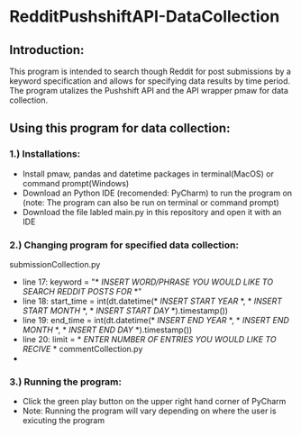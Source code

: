 # RedditPushshiftAPI-DataCollection

## Introduction:
This program is intended to search though Reddit for post submissions by a keyword specification and allows for specifying data results by time period. The program utalizes the Pushshift API and the API wrapper pmaw for data collection. 

## Using this program for data collection:

### 1.) Installations:
- Install pmaw, pandas and datetime packages in terminal(MacOS) or command prompt(Windows)
- Download an Python IDE (recomended: PyCharm) to run the program on (note: The program can also be run on terminal or command prompt)
- Download the file labled main.py in this repository and open it with an IDE

### 2.) Changing program for specified data collection:
submissionCollection.py
- line 17: keyword = "* *INSERT WORD/PHRASE YOU WOULD LIKE TO SEARCH REDDIT POSTS FOR* *"
- line 18: start_time = int(dt.datetime(* *INSERT START YEAR* *, * *INSERT START MONTH* *, * *INSERT START DAY* *).timestamp())
- line 19: end_time = int(dt.datetime(* *INSERT END YEAR* *, * *INSERT END MONTH* *, * *INSERT END DAY* *).timestamp())
- line 20: limit = * *ENTER NUMBER OF ENTRIES YOU WOULD LIKE TO RECIVE* *
commentCollection.py
- 

### 3.) Running the program:
- Click the green play button on the upper right hand corner of PyCharm 
- Note: Running the program will vary depending on where the user is exicuting the program
